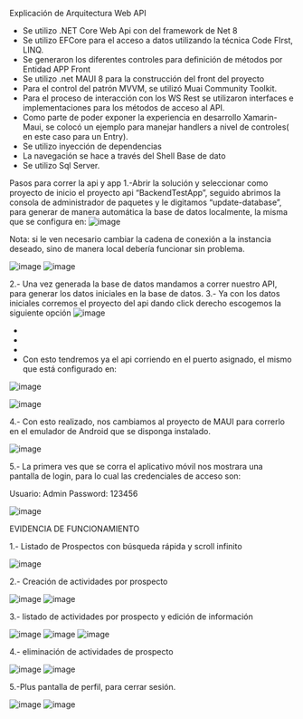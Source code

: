 Explicación de Arquitectura
Web API
-	Se utilizo .NET Core Web Api con del framework de Net 8
-	Se utilizo EFCore para el acceso a datos utilizando la técnica Code FIrst, LINQ.
-	Se generaron los diferentes controles para definición de métodos por Entidad
APP Front
-	Se utilizo .net MAUI 8 para la construcción del front del proyecto
-	Para el control del patrón MVVM, se utilizó Muai Community Toolkit.
-	Para el proceso de interacción con los WS Rest se utilizaron interfaces e implementaciones para los métodos de acceso al API.
-	Como parte de poder exponer la experiencia en desarrollo Xamarin-Maui, se colocó un ejemplo para manejar handlers a nivel de controles( en este caso para un Entry).
-	Se utilizo inyección de dependencias
-	La navegación se hace a través del Shell
Base de dato
-	Se utilizo Sql Server.

Pasos para correr la api y app
1.-Abrir la solución y seleccionar como proyecto de inicio el proyecto api “BackendTestApp”, seguido abrimos la consola de administrador de paquetes y le digitamos “update-database”, para generar de manera automática la base de datos localmente, la misma que se configura en:
 ![image](https://github.com/user-attachments/assets/88daca61-1013-4f55-a984-7b3f540f7b0c)

Nota: si le ven necesario cambiar la cadena de conexión a la instancia deseado, sino de manera local debería funcionar sin problema.

 ![image](https://github.com/user-attachments/assets/df039369-9fbf-470d-97ae-6b79eb10c57c)
![image](https://github.com/user-attachments/assets/3834e9c5-887d-44de-bcfd-5aff710675d2)

 
2.- Una vez generada la base de datos mandamos a correr nuestro API, para generar los datos iniciales en la base de datos.
3.- Ya con los datos iniciales corremos el proyecto del api dando click derecho escogemos la siguiente opción
 ![image](https://github.com/user-attachments/assets/60dc7145-34e8-43ba-bdce-6c08ac85fc4a)

-	
-	
-	
-	Con esto tendremos ya el api corriendo en el puerto asignado, el mismo que está configurado en:
 
 ![image](https://github.com/user-attachments/assets/48ee9ee9-f352-47f5-9d8e-a946b0c9c660)

 ![image](https://github.com/user-attachments/assets/3eaa976a-37bd-476a-8b63-44af130bdbb2)

4.- Con esto realizado, nos cambiamos al proyecto de MAUI para correrlo en el emulador de Android que se disponga instalado.

![image](https://github.com/user-attachments/assets/7be04f7e-3044-4999-9d5e-d25a954dd91e)


5.- La primera ves que se corra el aplicativo móvil nos mostrara una pantalla de login, para lo cual las credenciales de acceso son:

Usuario: Admin
Password: 123456

 ![image](https://github.com/user-attachments/assets/bc6df0dd-492e-42ef-9197-b0b38a5a7660)





EVIDENCIA DE FUNCIONAMIENTO

1.- Listado de Prospectos con búsqueda rápida y scroll infinito
 
![image](https://github.com/user-attachments/assets/f938363a-f018-4577-8b81-cf5badfceaba)

2.- Creación de actividades por prospecto

![image](https://github.com/user-attachments/assets/8c71899a-772e-4eb2-bb15-212e91c7d859)
![image](https://github.com/user-attachments/assets/7cea9842-650e-4c78-a74c-14fad63b613c)

  
3.- listado de actividades por prospecto y edición de información

![image](https://github.com/user-attachments/assets/f81e3504-dd93-4cf6-ba82-cf007cc49d07)
![image](https://github.com/user-attachments/assets/29395590-6cee-477f-9e16-a2f0d59f96d6)
![image](https://github.com/user-attachments/assets/8b586c7d-7da9-4db4-a19c-18da612defd4)

4.- eliminación de actividades de prospecto

  ![image](https://github.com/user-attachments/assets/56976ede-352a-493a-9e25-f6ed640e2ad7)
  ![image](https://github.com/user-attachments/assets/578c4e06-0ccc-4f3f-8dc4-2508cf1941b1)


5.-Plus pantalla de perfil, para cerrar sesión.
 
![image](https://github.com/user-attachments/assets/7786154d-6586-41ee-ab9e-b8fe12fc2c34)
![image](https://github.com/user-attachments/assets/2fb4e3d3-cfe8-4e81-a6cc-6415bf9531db)


